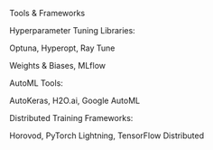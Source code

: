 Tools & Frameworks

Hyperparameter Tuning Libraries:

Optuna, Hyperopt, Ray Tune

Weights & Biases, MLflow

AutoML Tools:

AutoKeras, H2O.ai, Google AutoML

Distributed Training Frameworks:

Horovod, PyTorch Lightning, TensorFlow Distributed
